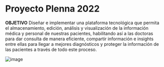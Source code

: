 # Proyecto Plenna 2022

**OBJETIVO**
Diseñar e implementar una plataforma tecnológica que permita el almacenamiento, edición, análisis y visualización de la información médica y personal de nuestras pacientes, habilitando así a las doctoras para dar consulta de manera eficiente, compartir información e insights entre ellas para llegar a mejores diagnósticos y proteger la información de las pacientes a través de todo este proceso.

![image](https://user-images.githubusercontent.com/98365606/171641574-cb0c606e-dcf7-4993-8eb9-c6ec283fc44d.png)

